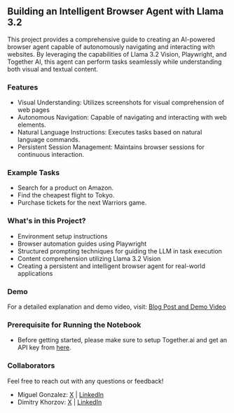 ## Building an Intelligent Browser Agent with Llama 3.2
This project provides a comprehensive guide to creating an AI-powered browser agent capable of autonomously navigating and interacting with websites. By leveraging the capabilities of Llama 3.2 Vision, Playwright, and Together AI, this agent can perform tasks seamlessly while understanding both visual and textual content.
### Features
- Visual Understanding: Utilizes screenshots for visual comprehension of web pages
- Autonomous Navigation: Capable of navigating and interacting with web elements.
- Natural Language Instructions: Executes tasks based on natural language commands.
- Persistent Session Management: Maintains browser sessions for continuous interaction.
### Example Tasks
- Search for a product on Amazon.
- Find the cheapest flight to Tokyo.
- Purchase tickets for the next Warriors game.
### What's in this Project?
- Environment setup instructions
- Browser automation guides using Playwright
- Structured prompting techniques for guiding the LLM in task execution
- Content comprehension utilizing Llama 3.2 Vision
- Creating a persistent and intelligent browser agent for real-world applications
### Demo
For a detailed explanation and demo video, visit: [Blog Post and Demo Video](https://miguelg719.github.io/browser-use-blog/)
### Prerequisite for Running the Notebook
- Before getting started, please make sure to setup Together.ai and get an API key from [here](https://www.together.ai/). 
### Collaborators
Feel free to reach out with any questions or feedback!
- Miguel Gonzalez: [X](https://x.com/miguel_gonzf) | [LinkedIn](https://www.linkedin.com/in/gonzalezfernandezmiguel/)
- Dimitry Khorzov: [X](https://x.com/korzhov_dm) | [LinkedIn](https://www.linkedin.com/in/korzhovdm)
